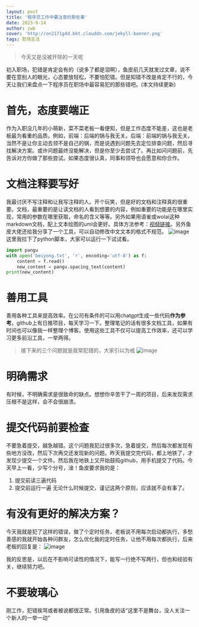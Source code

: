 ```yaml
---
layout: post
title: '程序员工作中要注意的那些事'
date: 2023-9-14
author: zwb
cover: 'http://on2171g4d.bkt.clouddn.com/jekyll-banner.png'
tags: 职场生活
---
```


> 今天又是没被开除的一天呢


初入职场，犯错是肯定会有的（说多了都是泪啊），鱼皮前几天就发过文章，说不要在意别人的眼光，心态要放轻松，不要怕犯错。但是知错不改是肯定不行的，今天让我们来盘点一下程序员在职场中最容易犯的那些错吧。(本文持续更新)

# 首先，态度要端正

作为入职没几年的小萌新，菜不菜老板一看便知，但是工作态度不能差，这也是老板最为看重的品质。例如，前端：后端的锅与我无关。后端：前端的锅与我无关。当然不是让你主动去领不是自己的锅，而是说遇到问题先去定位排查问题，然后寻找解决方案。或许问题最终没能解决，但是你至少去尝试了。再比如问问题前，先告诉对方你做了那些尝试。如果态度很认真，同事和领导也会愿意和你合作。

# 文档注释要写好

我最讨厌不写注释和让我写注释的人。开个玩笑，但是好的文档和注释真的很重要。文档，最重要的是让读文档的人看到想要的内容，例如重要的功能是在哪里实现，常用的参数在哪里获取，命名的含义等等。另外如果用语雀或wolai这种markdown文档，配上文本绘图的uml会更好。具体方法参考：[视频链接](https://www.bilibili.com/video/BV17V4y1f7Ec/?spm_id_from=333.337.search-card.all.click)。另外鱼皮大佬还给我分享了一个工具，可以自动修改中文文本的格式不规范。
![image](https://github.com/Stringzwb/Stringzwb.github.io/assets/103347797/fb4ae3b0-4300-4b4c-99f2-f3637e7d5c3e)
这里我拉下了python脚本，大家可以运行一下试试看。<br />

```python
import pangu
with open('beiyong.txt', 'r', encoding='utf-8') as f:
    content = f.read()
    new_content = pangu.spacing_text(content)
print(new_content)
```

# 善用工具
善用各种工具来提高效率。在公司有条件的可以用chatgpt生成一些代码**作为参考**。github上有日推项目，每天学习一下。整理笔记的话有很多文档工具，如果有时间也可以像我一样整理个博客。使用这些工具不仅可以提高工作效率，还可以学习更多前沿工具，一举两得。


>接下来的三个问题就是我常犯错的，大家引以为戒
>![image](https://github.com/Stringzwb/Stringzwb.github.io/assets/103347797/567d6a7b-de4e-4b99-a412-fc088052ec9a)


# 明确需求
有时候，不明确需求是很致命的缺点。想想你辛苦干了一周的项目，后来发现需求压根不是这样，会不会很崩溃。

# 提交代码前要检查
不要急着提交，越急越错。这个问题我犯过很多次，急着提交，然后每次都发现有些地方没改，然后下次再交还发现新的问题。昨天我提交完代码，都上地铁了，才发现少提交一个文件。然后我在地铁上又开始鼓捣github，用手机提交了代码。今天早上一看，少写个分号，淦！鱼皮要求我的是：
1. 提交前读三遍代码
2. 提交前运行一遍
无论什么时候提交，谨记这两个原则，应该就不会有事了。

# 有没有更好的解决方案？
今天我就是犯了这样的错误，做了个定时任务，老板说不用每次启动都执行，多愁善感的我就开始各种问群友，怎么优化我的定时任务，让他不用每次都执行，后来老板的回复是：
![image](https://github.com/Stringzwb/Stringzwb.github.io/assets/103347797/2633aa99-1774-41e7-963b-a20f3e32ef8b)

我的反思是，以后在不影响可读性的情况下，能写一行绝不写两行，但也和经验有关，继续努力吧。
# 不要玻璃心

刚工作，犯错挨骂或者被说都很正常。引用鱼皮的话“这里不是舞台，没人关注一个新人的一举一动”
